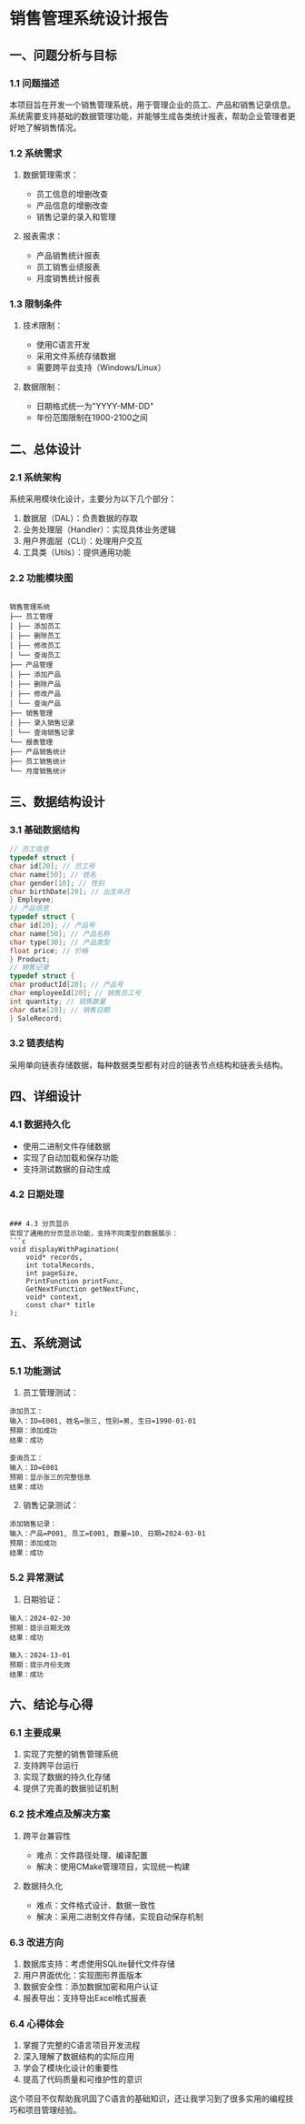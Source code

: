 # 销售管理系统设计报告

## 一、问题分析与目标

### 1.1 问题描述
本项目旨在开发一个销售管理系统，用于管理企业的员工、产品和销售记录信息。系统需要支持基础的数据管理功能，并能够生成各类统计报表，帮助企业管理者更好地了解销售情况。

### 1.2 系统需求
1. 数据管理需求：
   - 员工信息的增删改查
   - 产品信息的增删改查
   - 销售记录的录入和管理

2. 报表需求：
   - 产品销售统计报表
   - 员工销售业绩报表
   - 月度销售统计报表

### 1.3 限制条件
1. 技术限制：
   - 使用C语言开发
   - 采用文件系统存储数据
   - 需要跨平台支持（Windows/Linux）

2. 数据限制：
   - 日期格式统一为"YYYY-MM-DD"
   - 年份范围限制在1900-2100之间

## 二、总体设计

### 2.1 系统架构
系统采用模块化设计，主要分为以下几个部分：
1. 数据层（DAL）：负责数据的存取
2. 业务处理层（Handler）：实现具体业务逻辑
3. 用户界面层（CLI）：处理用户交互
4. 工具类（Utils）：提供通用功能

### 2.2 功能模块图 
```

销售管理系统
├── 员工管理
│ ├── 添加员工
│ ├── 删除员工
│ ├── 修改员工
│ └── 查询员工
├── 产品管理
│ ├── 添加产品
│ ├── 删除产品
│ ├── 修改产品
│ └── 查询产品
├── 销售管理
│ ├── 录入销售记录
│ └── 查询销售记录
└── 报表管理
├── 产品销售统计
├── 员工销售统计
└── 月度销售统计
```


## 三、数据结构设计

### 3.1 基础数据结构
```c
// 员工信息
typedef struct {
char id[20]; // 员工号
char name[50]; // 姓名
char gender[10]; // 性别
char birthDate[20]; // 出生年月
} Employee;
// 产品信息
typedef struct {
char id[20]; // 产品号
char name[50]; // 产品名称
char type[30]; // 产品类型
float price; // 价格
} Product;
// 销售记录
typedef struct {
char productId[20]; // 产品号
char employeeId[20]; // 销售员工号
int quantity; // 销售数量
char date[20]; // 销售日期
} SaleRecord;

```


### 3.2 链表结构
采用单向链表存储数据，每种数据类型都有对应的链表节点结构和链表头结构。

## 四、详细设计

### 4.1 数据持久化
- 使用二进制文件存储数据
- 实现了自动加载和保存功能
- 支持测试数据的自动生成

### 4.2 日期处理
```

### 4.3 分页显示
实现了通用的分页显示功能，支持不同类型的数据展示：
```c
void displayWithPagination(
    void* records,
    int totalRecords,
    int pageSize,
    PrintFunction printFunc,
    GetNextFunction getNextFunc,
    void* context,
    const char* title
);
```

## 五、系统测试

### 5.1 功能测试
1. 员工管理测试：
```
添加员工：
输入：ID=E001, 姓名=张三, 性别=男, 生日=1990-01-01
预期：添加成功
结果：成功

查询员工：
输入：ID=E001
预期：显示张三的完整信息
结果：成功
```

2. 销售记录测试：
```
添加销售记录：
输入：产品=P001, 员工=E001, 数量=10, 日期=2024-03-01
预期：添加成功
结果：成功
```

### 5.2 异常测试
1. 日期验证：
```
输入：2024-02-30
预期：提示日期无效
结果：成功

输入：2024-13-01
预期：提示月份无效
结果：成功
```

## 六、结论与心得

### 6.1 主要成果
1. 实现了完整的销售管理系统
2. 支持跨平台运行
3. 实现了数据的持久化存储
4. 提供了完善的数据验证机制

### 6.2 技术难点及解决方案
1. 跨平台兼容性
   - 难点：文件路径处理、编译配置
   - 解决：使用CMake管理项目，实现统一构建

2. 数据持久化
   - 难点：文件格式设计、数据一致性
   - 解决：采用二进制文件存储，实现自动保存机制

### 6.3 改进方向
1. 数据库支持：考虑使用SQLite替代文件存储
2. 用户界面优化：实现图形界面版本
3. 数据安全性：添加数据加密和用户认证
4. 报表导出：支持导出Excel格式报表

### 6.4 心得体会
1. 掌握了完整的C语言项目开发流程
2. 深入理解了数据结构的实际应用
3. 学会了模块化设计的重要性
4. 提高了代码质量和可维护性的意识

这个项目不仅帮助我巩固了C语言的基础知识，还让我学习到了很多实用的编程技巧和项目管理经验。

